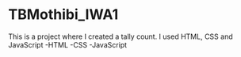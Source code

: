 # TBMothibi_IWA1

This is a project where I created a tally count. I used HTML, CSS and JavaScript
-HTML
-CSS
-JavaScript
